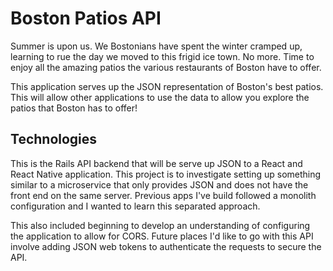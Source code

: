 # Boston Patios API

Summer is upon us. We Bostonians have spent the winter cramped up, learning
to rue the day we moved to this frigid ice town. No more. Time to enjoy all the
amazing patios the various restaurants of Boston have to offer.

This application serves up the JSON representation of Boston's best patios. This
will allow other applications to use the data to allow you explore the patios that Boston has to
offer!

## Technologies

This is the Rails API backend that will be serve up JSON to a React and React Native
application. This project is to investigate setting up something similar to a microservice 
that only provides JSON and does not have the front end on the same server. Previous apps I've
build followed a monolith configuration and I wanted to learn this separated approach.

This also included beginning to develop an understanding of configuring the application
to allow for CORS. Future places I'd like to go with this API involve adding JSON web tokens to
authenticate the requests to secure the API.
